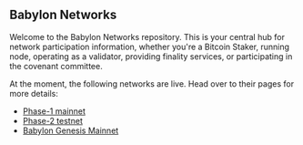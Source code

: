 ## Babylon Networks

Welcome to the Babylon Networks repository. This is your central hub
for network participation information, whether you're
a Bitcoin Staker,
running node,
operating as a validator,
providing finality services, or
participating in the covenant committee.

At the moment, the following networks are live.
Head over to their pages for more details:
* [Phase-1 mainnet](./bbn-1)
* [Phase-2 testnet](./bbn-test-5)
* [Babylon Genesis Mainnet](./baby_3535-1)
